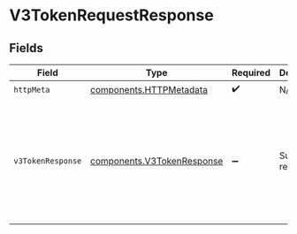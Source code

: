 # V3TokenRequestResponse


## Fields

| Field                                                                                                                           | Type                                                                                                                            | Required                                                                                                                        | Description                                                                                                                     | Example                                                                                                                         |
| ------------------------------------------------------------------------------------------------------------------------------- | ------------------------------------------------------------------------------------------------------------------------------- | ------------------------------------------------------------------------------------------------------------------------------- | ------------------------------------------------------------------------------------------------------------------------------- | ------------------------------------------------------------------------------------------------------------------------------- |
| `httpMeta`                                                                                                                      | [components.HTTPMetadata](../../models/components/httpmetadata.md)                                                              | :heavy_check_mark:                                                                                                              | N/A                                                                                                                             |                                                                                                                                 |
| `v3TokenResponse`                                                                                                               | [components.V3TokenResponse](../../models/components/v3tokenresponse.md)                                                        | :heavy_minus_sign:                                                                                                              | Successful request.                                                                                                             | {<br/>"access_token": "eyJ...",<br/>"refresh_token": "eyJ...",<br/>"refresh_expires_in": 3600,<br/>"token_type": "Bearer",<br/>"expires_in": 3600<br/>} |